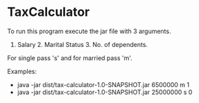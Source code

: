 # TaxCalculator

To run this program execute the jar file with 3 arguments.

1. Salary 2. Marital Status 3. No. of dependents.

For single pass 's' and for married pass 'm'.

Examples:
- java -jar dist/tax-calculator-1.0-SNAPSHOT.jar 6500000 m 1
- java -jar dist/tax-calculator-1.0-SNAPSHOT.jar 25000000 s 0
